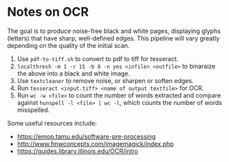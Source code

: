 # Notes on OCR

The goal is to produce noise-free black and white pages, displaying glyphs (letters) that have
sharp, well-defined edges. This pipeline will vary greatly depending on the quality of the
initial scan.

1. Use `pdf-to-tiff.sh` to convert to pdf to tiff for tesseract.
2. `localthresh -m 1 -r 15 -b 8 -n yes <infile> <outfile>` to binaraize the above into a black
   and white image.
3. Use `textcleaner` to remove noise, or sharpen or soften edges.
4. Run `tesseract <input.tiff> <name of output textfile>` for OCR.
5. Run `wc -w <file>` to count the number of words extracted and compare against `hunspell -l
   <file> | wc -l`, which counts the number of words misspelled.

Some useful resources include:

- https://emop.tamu.edu/software-pre-processing
- http://www.fmwconcepts.com/imagemagick/index.php
- https://guides.library.illinois.edu/OCR/intro
